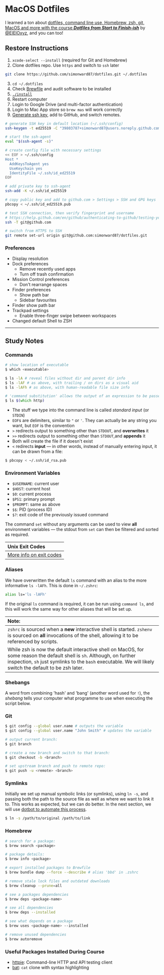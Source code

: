 # MacOS Dotfiles

I learned a ton about
[dotfiles, command line use, Homebrew, zsh, git, MacOS and more with the course **_Dotfiles from Start to Finish-ish_**](http://dotfiles.eieio.xyz/)
by [@EIEIOxyz](https://twitter.com/EIEIOxyz/), and you can too!

## Restore Instructions

1. `xcode-select --install` (required for Git and Homebrew)
2. Clone dotfiles repo. Use `https` and switch to `ssh` later

```sh
git clone https://github.com/simonward87/dotfiles.git ~/.dotfiles
```

3. `cd ~/.dotfiles`
4. Check [Brewfile](Brewfile) and audit software to be installed
5. [`./install`](install)
6. Restart computer
7. Login to Google Drive (and multi-factor authentication)
8. Login to Mac App store so `brew mas` will work correctly
9. [Generate ssh key](https://help.github.com/en/github/authenticating-to-github/connecting-to-github-with-ssh),
   add to GitHub, and switch remotes.

```zsh
# generate SSH key in default location (~/.ssh/config)
ssh-keygen -t ed25519 -C "39803787+simonward87@users.noreply.github.com"

# start the ssh-agent
eval "$(ssh-agent -s)"

# create config file with necessary settings
<< EOF > ~/.ssh/config
Host *
  AddKeysToAgent yes
  UseKeychain yes
  IdentityFile ~/.ssh/id_ed25519
EOF

# add private key to ssh-agent
ssh-add -K ~/.ssh/id_ed25519

# copy public key and add to github.com > Settings > SSH and GPG keys
pbcopy < ~/.ssh/id_ed25519.pub

# test SSH connection, then verify fingerprint and username
# https://help.github.com/en/github/authenticating-to-github/testing-your-ssh-connection
ssh -T git@github.com

# switch from HTTPS to SSH
git remote set-url origin git@github.com:simonward87/dotfiles.git
```

### Preferences

- Display resolution
- Dock preferences
  - Remove recently used apps
  - Turn off trash confirmation
- Mission Control preferences
  - Don't rearrange spaces
- Finder preferences
  - Show path bar
  - Sidebar favourites
- Finder show path bar
- Trackpad settings
  - Enable three-finger swipe between workspaces
- Changed default Shell to ZSH

---

## Study Notes

### Commands

```zsh
# show location of executable
$ which <executable>

$ ls -lA # reveal files without dir and parent dir info
$ ls -lAF # as above, with trailing / on dirs as a visual aid
$ ls -lAFh # as above, with human-readable file size info

# 'command substitution' allows the output of an expression to be passed as an argument to the outer function:
$ ls $(which http)
```

- The stuff we type into the command line is called _standard input_ (or
  `STDIN`)
- `EOF`s are delimiters, similar to `"` or `'`. They can actually be any string
  you want, but `EOF` is the convention
- `>` redirects output to something other than `STDOUT`, and **overwrites** it
- `>>` redirects output to something other than `STDOUT`,and **appends** it
- Both will create the file if it doesn't exist
- `<` redirects **input** — in other words, instead of manually entering input,
  it can be drawn from a file:

```zsh
$ pbcopy < ~/.ssh/id_rsa.pub
```

### Environment Variables

- `$USERNAME`: current user
- `$HOST`: current host
- `$0`: current process
- `$PS1`: primary prompt
- `$PROMPT`: same as above
- `$$`: PID (process ID)
- `$?`: exit code of the previously issued command

The command `set` without any arguments can be used to view **all** environment
variables — the stdout from `set` can then be filtered and sorted as required.

| Unix Exit Codes                                                                               |
| :-------------------------------------------------------------------------------------------- |
| [More info on exit codes](https://shapeshed.com/unix-exit-codes/#what-exit-code-should-i-use) |

### Aliases

We have overwritten the default `ls` command with an alias to the more
informative `ls -lAFh`. This is done in `~/.zshrc`:

```zsh
alias ls='ls -lAFh'
```

If the original `ls` command is required, it can be run using `command ls`, and
this will work the same way for other aliases that will be set up.

| Note:                                                                                                                                                                                                                                |
| :----------------------------------------------------------------------------------------------------------------------------------------------------------------------------------------------------------------------------------- |
| `zshrc` is sourced when a **new** interactive shell is started. `zshenv` is sourced on **all** invocations of the shell, allowing it to be referenced by scripts.                                                                    |
| While zsh is now the default interactive shell on MacOS, for some reason the default shell is `sh`. Although, on further inspection, `sh` just symlinks to the `bash` executable. We will likely switch the default to be zsh later. |

### Shebangs

A word from combining 'hash' and 'bang' (another word used for `!`), the
_shebang_ tells your computer what programme to use when executing the script
below.

### Git

```zsh
$ git config --global user.name # outputs the variable
$ git config --global user.name "John Smith" # updates the variable
```

```zsh
# output current branch:
$ git branch

# create a new branch and switch to that branch:
$ git checkout -b <branch>

# set upstream branch and push to remote repo:
$ git push -u <remote> <branch>
```

### Symlinks

Initially we set up manual symbolic links (or symlinks), using `ln -s`, and
passing both the path to the source file as well as where we want to link it to.
This works as expected, but we can do better. In the next section, we will use
[dotbot to automate this process](https://github.com/anishathalye/dotbot).

```zsh
$ ln -s /path/to/original /path/to/link
```

### Homebrew

```zsh
# search for a package:
$ brew search <package>

# package details:
$ brew info <package>

# export installed packages to Brewfile
$ brew bundle dump --force --describe # alias 'bbd' in .zshrc

# remove stale lock files and outdated downloads
$ brew cleanup --prune=all

# see a packages dependencies
$ brew deps <package-name>

# see all dependencies
$ brew deps --installed

# see what depends on a package
$ brew uses <package-name> --installed

# remove unused dependencies
$ brew autoremove
```

### Useful Packages Installed During Course

- [httpie](https://httpie.io/docs/cli): Command-line HTTP and API testing client
- [bat](https://github.com/sharkdp/bat#how-to-use): `cat` clone with syntax
  highlighting
